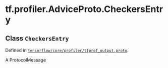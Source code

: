 <div itemscope itemtype="http://developers.google.com/ReferenceObject">
<meta itemprop="name" content="tf.profiler.AdviceProto.CheckersEntry" />
</div>

# tf.profiler.AdviceProto.CheckersEntry

## Class `CheckersEntry`





Defined in [`tensorflow/core/profiler/tfprof_output.proto`](https://www.tensorflow.org/code/tensorflow/core/profiler/tfprof_output.proto).

A ProtocolMessage

